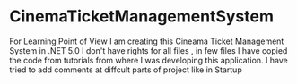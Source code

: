# CinemaTicketManagementSystem
For Learning Point of View I am creating this Cineama Ticket Management System in .NET 5.0
I don't have rights for all files , in few files I have copied the code from tutorials from where I was developing this application.
I have tried to add comments at diffcult parts of project like in Startup 
